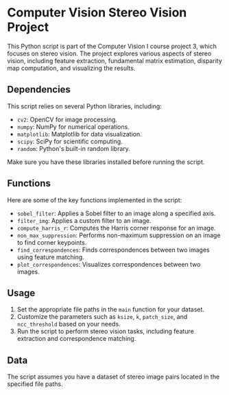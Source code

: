 # Computer Vision Stereo Vision Project

This Python script is part of the Computer Vision I course project 3, which focuses on stereo vision. The project explores various aspects of stereo vision, including feature extraction, fundamental matrix estimation, disparity map computation, and visualizing the results.

## Dependencies

This script relies on several Python libraries, including:

- `cv2`: OpenCV for image processing.
- `numpy`: NumPy for numerical operations.
- `matplotlib`: Matplotlib for data visualization.
- `scipy`: SciPy for scientific computing.
- `random`: Python's built-in random library.

Make sure you have these libraries installed before running the script.

## Functions

Here are some of the key functions implemented in the script:

- `sobel_filter`: Applies a Sobel filter to an image along a specified axis.
- `filter_img`: Applies a custom filter to an image.
- `compute_harris_r`: Computes the Harris corner response for an image.
- `non_max_suppression`: Performs non-maximum suppression on an image to find corner keypoints.
- `find_correspondences`: Finds correspondences between two images using feature matching.
- `plot_correspondences`: Visualizes correspondences between two images.

## Usage

1. Set the appropriate file paths in the `main` function for your dataset.
2. Customize the parameters such as `ksize`, `k`, `patch_size`, and `ncc_threshold` based on your needs.
3. Run the script to perform stereo vision tasks, including feature extraction and correspondence matching.

## Data

The script assumes you have a dataset of stereo image pairs located in the specified file paths.